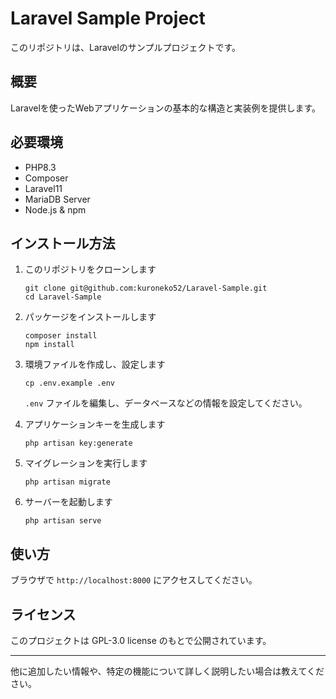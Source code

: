 # Laravel Sample Project

このリポジトリは、Laravelのサンプルプロジェクトです。

## 概要

Laravelを使ったWebアプリケーションの基本的な構造と実装例を提供します。

## 必要環境

- PHP8.3
- Composer
- Laravel11
- MariaDB Server
- Node.js & npm

## インストール方法

1. このリポジトリをクローンします

   ```
   git clone git@github.com:kuroneko52/Laravel-Sample.git
   cd Laravel-Sample
   ```

2. パッケージをインストールします

   ```
   composer install
   npm install
   ```

3. 環境ファイルを作成し、設定します

   ```
   cp .env.example .env
   ```

   `.env` ファイルを編集し、データベースなどの情報を設定してください。

4. アプリケーションキーを生成します

   ```
   php artisan key:generate
   ```

5. マイグレーションを実行します

   ```
   php artisan migrate
   ```

6. サーバーを起動します

   ```
   php artisan serve
   ```

## 使い方

ブラウザで `http://localhost:8000` にアクセスしてください。

## ライセンス

このプロジェクトは GPL-3.0 license のもとで公開されています。

---

他に追加したい情報や、特定の機能について詳しく説明したい場合は教えてください。
